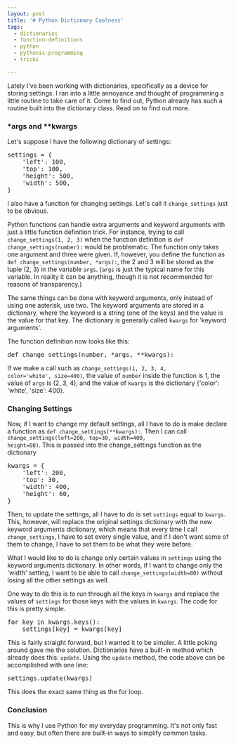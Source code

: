 ```yaml
---
layout: post
title: '# Python Dictionary Coolness'
tags:
  - dictionaries
  - function-definitions
  - python
  - pythonic-programming
  - tricks

---
```


Lately I've been working with dictionaries, specifically as a device for storing settings. I ran into a little annoyance and thought of programming a little routine to take care of it. Come to find out, Python already has such a routine built into the dictionary class. Read on to find out more.

<!--more--><h3>*args and **kwargs</h3>

Let's suppose I have the following dictionary of settings:

<pre>settings = {
    'left': 100,
    'top': 100,
    'height': 500,
    'width': 500,
}</pre>

I also have a function for changing settings. Let's call it <code>change_settings</code> just to be obvious.

Python functions can handle extra arguments and keyword arguments with just a little function definition trick. For instance, trying to call <code>change_settings(1, 2, 3)</code> when the function definition is <code>def change_settings(number):</code> would be problematic. The function only takes one argument and three were given. If, however, you define the function as <code>def change_settings(number, *args):</code>, the 2 and 3 will be stored as the tuple (2, 3) in the variable <code>args</code>. (<code>args</code> is just the typical name for this variable. In reality it can be anything, though it is not recommended for reasons of transparency.)

The same things can be done with keyword arguments, only instead of using one asterisk, use two. The keyword arguments are stored in a dictionary, where the keyword is a string (one of the keys) and the value is the value for that key. The dictionary is generally called <code>kwargs</code> for 'keyword arguments'. 

The function definition now looks like this:

<pre>def change_settings(number, *args, **kwargs):</pre>

If we make a call such as <code>change_settings(1, 2, 3, 4, color='white', size=400)</code>, the value of <code>number</code> inside the function is 1, the value of <code>args</code> is (2, 3, 4), and the value of <code>kwargs</code> is the dictionary {'color': 'white', 'size': 400}.

<h3>Changing Settings</h3>

Now, if I want to change my default settings, all I have to do is make declare a function as <code>def change_settings(**kwargs):</code>. Then I can call <code>change_settings(left=200, top=30, width=400, height=60)</code>. This is passed into the change_settings function as the dictionary

<pre>kwargs = {
    'left': 200,
    'top': 30,
    'width': 400,
    'height': 60,
}</pre>

Then, to update the settings, all I have to do is set <code>settings</code> equal to <code>kwargs</code>. This, however, will replace the original settings dictionary with the new keyword arguments dictionary, which means that every time I call <code>change_settings</code>, I have to set every single value, and if I don't want some of them to change, I have to set them to be what they were before.

What I would like to do is change only certain values in <code>settings</code> using the keyword arguments dictionary. In other words, if I want to change only the 'width' setting, I want to be able to call <code>change_settings(width=80)</code> without losing all the other settings as well.

One way to do this is to run through all the keys in <code>kwargs</code> and replace the values of <code>settings</code> for those keys with the values in <code>kwargs</code>. The code for this is pretty simple.

<pre>for key in kwargs.keys():
    settings[key] = kwargs[key]</pre>

This is fairly straight forward, but I wanted it to be simpler. A little poking around gave me the solution. Dictionaries have a built-in method which already does this: <code>update</code>. Using the <code>update</code> method, the code above can be accomplished with one line:

<pre>settings.update(kwargs)</pre>

This does the exact same thing as the for loop.

<h3>Conclusion</h3>

This is why I use Python for my everyday programming. It's not only fast and easy, but often there are built-in ways to simplify common tasks.
